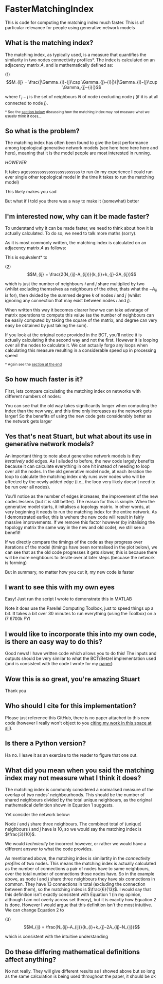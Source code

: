 # FasterMatchingIndex

This is code for computing the matching index much faster. This is of particular relevance for people using generative network models

## What is the matching index?

The matching index, as typically used, is a measure that quantifies the similarity in two nodes connectivity profiles*. The index is calculated on an adjacency matrix $A$, and is mathematically defined as:

(1) $$M_{ij} = \frac{|\Gamma_{i}-{j}\cap \Gamma_{j}-{i}|}{|\Gamma_{i}-{j}\cup \Gamma_{j}-{i}|}$$

where $\Gamma_{i}-{j}$ is the set of neighbours $N$ of node $i$ excluding node $j$ (if it is at all connected to node $j$). 

<sub>* See the [section below](#what-did-you-mean-when-you-said-the-matching-index-may-not-measure-what-I-think-it-does) discussing how the matching index may not measure what we usually think it does...</sub>

## So what is the problem?

The matching index has often been found to give the best performance among topological generative network models (see here here here here and here), meaning that it is the model people are most interested in running.

_HOWEVER_

It takes agesssssssssssssssssssssss to run (in my experience I could run ever single other topological model in the time it takes to run the matching model)

This likely makes you sad

But what if I told you there was a way to make it (somewhat) better

## I'm interested now, why can it be made faster?

To understand why it can be made faster, we need to think about how it is actually calculated. To do so, we need to talk more maths (sorry).

As it is most commonly written, the matching index is calculated on an adjacency matrix $A$ as follows:



This is equivalent* to

(2) $$M_{ij} = \frac{2(N_{ij}-A_{ij})}{k_{i}+k_{j}-2A_{ij}}$$

which is just the number of neighbours $i$ and $j$ share multiplied by two (whilst excluding themselves as neighbours of the other, thats what the $-A_{ij}$ is for), then dvided by the summed degree $k$ of nodes $i$ and $j$ (whilst ignoring any connection that may exist between nodes $i$ and $j$).

When written this way it becomes clearer how we can take advatage of matrix operations to compute this value (as the number of neighbours can be easily computed by taking the square of the matrix, and degree can very easy be obtained by just taking the sum).

If you look at the original code provided in the BCT, you'll notice it is actually calculating it the second way and not the first. However it is looping over all the nodes to calculate it. We can actually forgo any loops when calculating this measure resulting in a considerable speed up in processing speed

<sub>* Again see the [section at the end](#what-did-you-mean-when-you-said-the-matching-index-may-not-measure-what-I-think-it-does)</sub>

## So how much faster is it?

First, lets compare calculating the matching index on networks with different numbers of nodes:


You can see that the old way takes significantly longer when computing the index than the new way, and this time only increases as the network gets larger! So the benefits of using the new code gets considerably better as the network gets larger

## Yes that's neat Stuart, but what about its use in generative network models?

An important thing to note about generative network models is they _iteratively_ add edges. As I alluded to before, the new code largely benefits because it can calculate everything in one hit instead of needing to loop over all the nodes. In the old generative model node, at each iteration the loop to calculate the matching index only runs over nodes who will be affected by the newly added edge (i.e., the loop very likely doesn't need to be run over all nodes). 



You'll notice as the number of edges increases, the improvement of the new codes lessens (but it is still better). The reason for this is simple. When the generative model starts, it initalises a topology matrix. In other words, at very beginning it needs to run the matching index for the entire network. As I demonstrated earlier, this is wehere the new code will result in fairly massive improvements. If we remove this factor however (by initalising the topology matrix the same way in the new and old code), we still see a benefit!



If we directly compare the timings of the code as they progress over iterations of the model (timings have been normalised in the plot below), we can see that as the old code progresses it gets slower, this is because there will be more neighbours to iterate over at later steps (becuase the network is forming)


But in summary, no matter how you cut it, my new code is faster

## I want to see this with my own eyes

Easy! Just run the script I wrote to demonstrate this in MATLAB


Note it does use the Parellel Computing Toolbox, just to speed things up a bit. It takes a bit over 30 minutes to run everything (using the Toolbox) on a i7 6700k FYI 

## I would like to incorporate this into my own code, is there an easy way to do this?

Good news! I have written code which allows you to do this! The inputs and outputs should be very similar to what the BCT/Betzel implementation used (and is consistent with the code I wrote for my [paper](https://www.science.org/doi/10.1126/sciadv.abm6127)) 

## Wow this is so great, you're amazing Stuart

Thank you

## Who should I cite for this implementation?

Please just reference this GitHub, there is no paper attached to this new code (however I really won't object to you [citing my work in this space at all](https://www.science.org/doi/10.1126/sciadv.abm6127)).  

## Is there a Python version?

Ha no. I leave it as an exercise to the reader to figure that one out.

## What did you mean when you said the matching index may not measure what I think it does?

The matching index is commonly considered a normalised measure of the overlap of two nodes' neighbourhoods. This should be the number of shared neighbours divided by the total unique neighbours, as the original mathematical definition shown in Equation 1 suggests.

Yet consider the network below:

Node $i$ and $j$ share three neighbours. The combined total of (unique) neighbours $i$ and $j$ have is 10, so we would say the matching index is $\frac{3}{10}$.

We would _technically_ be incorrect however, or rather we would have a different answer to what the code provides.

As mentioned above, the matching index is similartity in the _connectivity profiles_ of two nodes. This means the matching index is actually calculated as the number of connections a pair of nodes have to same neighbours, over the total number of connections those nodes have. So in the example above, as node $i$ and $j$ share three neighbours they have six connections in common. They have 13 connections in total (excluding the connection between them), so the matching index is $\frac{6}{13}$. I would say that this definition isn't exactly consistent with Equation 1 (in my opinion, although I am not overly across set theory), but it is exactly how Equation 2 is done. However I would argue that this definition isn't the most intuitive. We can change Equation 2 to

(3) $$M_{ij} = \frac{N_{ij}-A_{ij}}{k_{i}+k_{j}-2A_{ij}-N_{ij}}$$

which is consistent with the intuitive understanding

## Do these differing mathematical definitions affect anything?

No not really. They will give different results as I showed above but so long as the same calculation is being used throughout the paper, it should be ok
